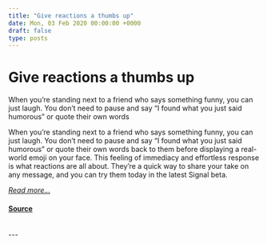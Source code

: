 ```yaml
---
title: "Give reactions a thumbs up"
date: Mon, 03 Feb 2020 00:00:00 +0000
draft: false
type: posts
---
```

# Give reactions a thumbs up





 When you’re standing next to a friend who says something funny, you can just laugh. You don’t need to pause and say “I found what you just said humorous” or quote their own words

When you’re standing next to a friend who says something funny, you can just laugh. You don’t need to pause and say “I found what you just said humorous” or quote their own words back to them before displaying a real-world emoji on your face. This feeling of immediacy and effortless response is what reactions are all about. They’re a quick way to share your take on any message, and you can try them today in the latest Signal beta.

[_Read more..._](https://signal.org/blog/reactions/)

#### [Source](https://signal.org/blog/reactions/)

<br/>
---
